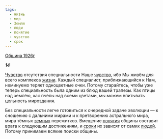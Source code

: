```yaml
---
tags:
  - жизнь
  - мир
  - Земля
  - люди
  - понятие
  - чувство
  - срок
---
```

[Община 1926г](https://127.0.0.1:4002/agni/1926)

___14___

[Чувство](../../../tags/#[чувство](../../../tags/#чувство)) отсутствия специальности Наше [чувство](../../../tags/#чувство), ибо Мы живём для всего комплекса [жизни](../../../tags/#жизнь). Каждый специалист, приближающийся к Нам, неминуемо теряет одноцветные очки. Потому старайтесь, чтобы уже теперь специальность была одним из блюд вашей трапезы. Как птицы над землёю, как пчёлы над всеми цветами, мы можем впитывать цельность мироздания.   

Без специальности легче готовиться к очередной задаче эволюции — к сношению с дальними мирами и к претворению астрального мира, мира тёмных [земных](../../../tags/#Земля) пережитков. Вмещение [понятия](../../../tags/#понятие) общины составит врата к следующим достижениям, и [сроки](../../../tags/#срок) их зависят от самих [людей](../../../tags/#люди). Потому принимаем всякие поиски общины.   

